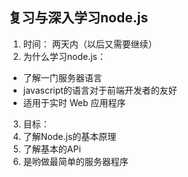 
## 复习与深入学习node.js
1. 时间： 两天内（以后又需要继续）
2. 为什么学习node.js：
  * 了解一门服务器语言
  * javascript的语言对于前端开发者的友好
  * 适用于实时 Web 应用程序
3. 目标：
  1. 了解Node.js的基本原理
  2. 了解基本的APi
  3. 是哟做最简单的服务器程序